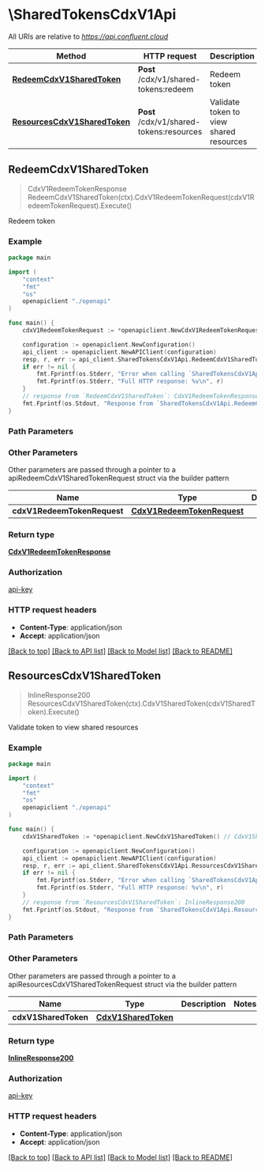 # \SharedTokensCdxV1Api

All URIs are relative to *https://api.confluent.cloud*

Method | HTTP request | Description
------------- | ------------- | -------------
[**RedeemCdxV1SharedToken**](SharedTokensCdxV1Api.md#RedeemCdxV1SharedToken) | **Post** /cdx/v1/shared-tokens:redeem | Redeem token
[**ResourcesCdxV1SharedToken**](SharedTokensCdxV1Api.md#ResourcesCdxV1SharedToken) | **Post** /cdx/v1/shared-tokens:resources | Validate token to view shared resources



## RedeemCdxV1SharedToken

> CdxV1RedeemTokenResponse RedeemCdxV1SharedToken(ctx).CdxV1RedeemTokenRequest(cdxV1RedeemTokenRequest).Execute()

Redeem token



### Example

```go
package main

import (
    "context"
    "fmt"
    "os"
    openapiclient "./openapi"
)

func main() {
    cdxV1RedeemTokenRequest := *openapiclient.NewCdxV1RedeemTokenRequest() // CdxV1RedeemTokenRequest |  (optional)

    configuration := openapiclient.NewConfiguration()
    api_client := openapiclient.NewAPIClient(configuration)
    resp, r, err := api_client.SharedTokensCdxV1Api.RedeemCdxV1SharedToken(context.Background()).CdxV1RedeemTokenRequest(cdxV1RedeemTokenRequest).Execute()
    if err != nil {
        fmt.Fprintf(os.Stderr, "Error when calling `SharedTokensCdxV1Api.RedeemCdxV1SharedToken``: %v\n", err)
        fmt.Fprintf(os.Stderr, "Full HTTP response: %v\n", r)
    }
    // response from `RedeemCdxV1SharedToken`: CdxV1RedeemTokenResponse
    fmt.Fprintf(os.Stdout, "Response from `SharedTokensCdxV1Api.RedeemCdxV1SharedToken`: %v\n", resp)
}
```

### Path Parameters



### Other Parameters

Other parameters are passed through a pointer to a apiRedeemCdxV1SharedTokenRequest struct via the builder pattern


Name | Type | Description  | Notes
------------- | ------------- | ------------- | -------------
 **cdxV1RedeemTokenRequest** | [**CdxV1RedeemTokenRequest**](CdxV1RedeemTokenRequest.md) |  | 

### Return type

[**CdxV1RedeemTokenResponse**](CdxV1RedeemTokenResponse.md)

### Authorization

[api-key](../README.md#api-key)

### HTTP request headers

- **Content-Type**: application/json
- **Accept**: application/json

[[Back to top]](#) [[Back to API list]](../README.md#documentation-for-api-endpoints)
[[Back to Model list]](../README.md#documentation-for-models)
[[Back to README]](../README.md)


## ResourcesCdxV1SharedToken

> InlineResponse200 ResourcesCdxV1SharedToken(ctx).CdxV1SharedToken(cdxV1SharedToken).Execute()

Validate token to view shared resources



### Example

```go
package main

import (
    "context"
    "fmt"
    "os"
    openapiclient "./openapi"
)

func main() {
    cdxV1SharedToken := *openapiclient.NewCdxV1SharedToken() // CdxV1SharedToken |  (optional)

    configuration := openapiclient.NewConfiguration()
    api_client := openapiclient.NewAPIClient(configuration)
    resp, r, err := api_client.SharedTokensCdxV1Api.ResourcesCdxV1SharedToken(context.Background()).CdxV1SharedToken(cdxV1SharedToken).Execute()
    if err != nil {
        fmt.Fprintf(os.Stderr, "Error when calling `SharedTokensCdxV1Api.ResourcesCdxV1SharedToken``: %v\n", err)
        fmt.Fprintf(os.Stderr, "Full HTTP response: %v\n", r)
    }
    // response from `ResourcesCdxV1SharedToken`: InlineResponse200
    fmt.Fprintf(os.Stdout, "Response from `SharedTokensCdxV1Api.ResourcesCdxV1SharedToken`: %v\n", resp)
}
```

### Path Parameters



### Other Parameters

Other parameters are passed through a pointer to a apiResourcesCdxV1SharedTokenRequest struct via the builder pattern


Name | Type | Description  | Notes
------------- | ------------- | ------------- | -------------
 **cdxV1SharedToken** | [**CdxV1SharedToken**](CdxV1SharedToken.md) |  | 

### Return type

[**InlineResponse200**](InlineResponse200.md)

### Authorization

[api-key](../README.md#api-key)

### HTTP request headers

- **Content-Type**: application/json
- **Accept**: application/json

[[Back to top]](#) [[Back to API list]](../README.md#documentation-for-api-endpoints)
[[Back to Model list]](../README.md#documentation-for-models)
[[Back to README]](../README.md)

